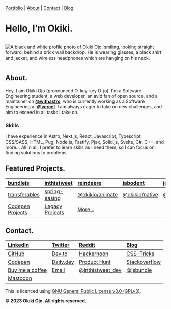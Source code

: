 [Portfolio](https://okikio.dev) \| [About](#about) \| [Contact](#contact) \| [Blog](https://blog.okikio.dev)

# Hello, I’m **Okiki.**

<div style="display:flex">

![A black and white profile photo of Okiki Ojo, smiling, looking straight forward, behind a brick wall backdrop. He is wearing glasses, a black shirt and jacket, and wireless headphones which are hanging on his neck.](https://okikio.dev/images/upload/f_auto,q_auto:best,c_limit/w_400,dpr_auto/okikio/okiki-ojo.jpg)

 </div>

## About.

Hey, I am Okiki Ojo (pronounced O-key-key O-jo), I'm a Software Engineering student, a web developer, an avid fan of open source, and a maintainer on **[@withastro](https://github.com/withastro)**, who is currently working as a Software Engineering at **[@vercel](https://github.com/vercel)**. I am always eager to take on new challenges, and aim to exceed in all tasks I take on.

### Skills

I have experience in Astro, Next.js, React, Javascript, Typescript, CSS/SASS, HTML, Pug, Node.js, Fastify, Pjax, Solid.js, Svelte, C#, C++, and more… All in all, I prefer to learn skills as I need them, so I can focus on finding solutions to problems.

## Featured Projects.

| [bundlejs](https://bundlejs.com)                         | [inthistweet](https://inthistweet.app/)                               | [reindeere](https://reindeere.ca)                     | [jabodent](https://jabodent.com)                   | [josephojo](https://josephojo.com)                      |
| :------------------------------------------------------- | :-------------------------------------------------------------------- | :---------------------------------------------------- | :------------------------------------------------- | :------------------------------------------------------ |
| [transferables](https://github.com/okikio/transferables) | [spring-easing](https://spring-easing.okikio.dev)                     | [@okikio/animate](https://native.okikio.dev/animate)  | [@okikio/native](https://native.okikio.dev/native) | [@okikio/sharedworker](https://sharedworker.okikio.dev) |
| [Codepen Projects](https://codepen.com/okikio)           | [Legacy Projects](https://www.khanacademy.org/profile/liteo/projects) | [More...](https://github.com/okikio?tab=repositories) |                                                    |                                                         |

## Contact.

| [LinkedIn](https://www.linkedin.com/in/okikio)         | [Twitter](https://twitter.com/okikio_dev) | [Reddit](https://www.reddit.com/user/okikio_dev)        | [Blog](https://blog.okikio.dev)                                              |
| :----------------------------------------------------- | :---------------------------------------- | :------------------------------------------------------ | :--------------------------------------------------------------------------- |
| [GitHub](https://github.com/okikio)                    | [Dev.to](https://dev.to/okikio)           | [Hackernoon](https://hackernoon.com/u/okikio)           | [CSS-Tricks](https://css-tricks.com/author/okikiojo/)                        |
| [Codepen](https://codepen.io/okikio)                   | [Daily.dev](https://app.daily.dev/okikio) | [Product Hunt](https://www.producthunt.com/@okiki_ojo)  | [Stackoverflow](https://stackoverflow.com/users/12140185/okikio?tab=profile) |
| [Buy me a coffee](https://www.buymeacoffee.com/okikio) | [Email](mailto:hey@okikio.dev)            | [@inthistweet_dev](https://twitter.com/inthistweet_dev) | [@jsbundle](https://twitter.com/jsbundle)                                    |
| [Mastodon](https://uiuxdev.social/@okikio_dev)         |                                           |                                                         |

This is licenced using [GNU General Public License v3.0 (GPLv3)](./LICENCE.md).

**© 2023 Okiki Ojo. All rights reserved.**
